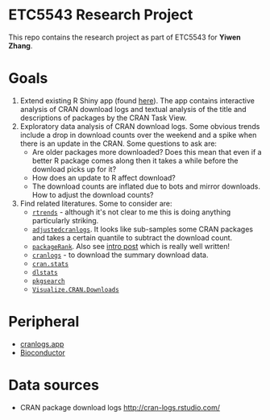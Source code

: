 # ETC5543 Research Project

This repo contains the research project as part of ETC5543 for **Yiwen Zhang**.


# Goals

1. Extend existing R Shiny app (found [here](https://github.com/emitanaka/shinyctv)). The app contains interactive analysis of CRAN download logs and textual analysis of the title and descriptions of packages by the CRAN Task View.
1. Exploratory data analysis of CRAN download logs. Some obvious trends include a drop in download counts over the weekend and a spike when there is an update in the CRAN. Some questions to ask are:
   - Are older packages more downloaded? Does this mean that even if a better R package comes along then it takes a while before the download picks up for it?
   - How does an update to R affect download?
   - The download counts are inflated due to bots and mirror downloads. How to adjust the download counts?
1. Find related literatures. Some to consider are:
   - [`rtrends`](https://cran.r-project.org/web/packages/rtrends/rtrends.pdf) - although it's not clear to me this is doing anything particularly striking.
   - [`adjustedcranlogs`](https://github.com/tylermorganwall/adjustedcranlogs). It looks like sub-samples some CRAN packages and takes a certain quantile to subtract the download count. 
   - [`packageRank`](https://github.com/lindbrook/packageRank). Also see [intro post](https://blog.r-hub.io/2020/05/11/packagerank-intro/) which is really well written!
   - [`cranlogs`](https://github.com/r-hub/cranlogs) - to download the summary download data. 
   - [`cran.stats`](https://github.com/arunsrinivasan/cran.stats)
   - [`dlstats`](https://github.com/GuangchuangYu/dlstats)
   - [`pkgsearch`](https://github.com/r-hub/pkgsearch/)
   - [`Visualize.CRAN.Downloads`](https://cran.r-project.org/web/packages/Visualize.CRAN.Downloads/vignettes/Visualize.CRAN.Downloads.html)
  
# Peripheral

- [cranlogs.app](https://github.com/r-hub/cranlogs.app)
- [Bioconductor](https://bioconductor.org/packages/stats/)
  
# Data sources

- CRAN package download logs http://cran-logs.rstudio.com/
